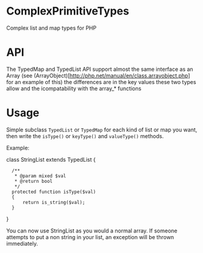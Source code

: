 # ComplexPrimitiveTypes
Complex list and map types for PHP

# API

The TypedMap and TypedList API support almost the same interface as an Array (see (ArrayObject)[http://php.net/manual/en/class.arrayobject.php] for an example of this)
    the differences are in the key values these two types allow and the icompatability with the array_* functions

# Usage
Simple subclass `TypedList` or `TypedMap` for each kind of list or map you want, then write the `isType()` or `keyType()` and `valueType()` methods.

Example:


  class StringList extends TypedList
    {

      /**
       * @param mixed $val
       * @return bool
       */
      protected function isType($val)
      {
          return is_string($val);
      }
  }

You can now use StringList as you would a normal array. If someone attempts to put a non string in your list, an exception will be thrown immediately.
